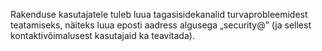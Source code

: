 Rakenduse kasutajatele tuleb luua tagasisidekanalid turvaprobleemidest
teatamiseks, näiteks luua eposti aadress algusega „security@” (ja sellest
kontaktivõimalusest kasutajaid ka teavitada).
